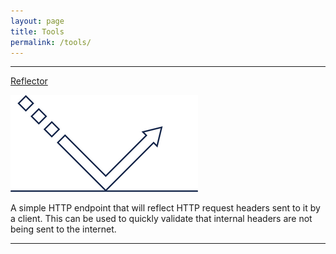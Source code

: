 ```yaml
---
layout: page
title: Tools
permalink: /tools/
---
```


<hr>

<a href="https://reflector.navsec.net">Reflector</a>

![Image](/images/tools/reflector-tool.png)

A simple HTTP endpoint that will reflect HTTP request headers sent to it by a client. This can be used to quickly validate that internal headers are not being sent to the internet.

<hr>
